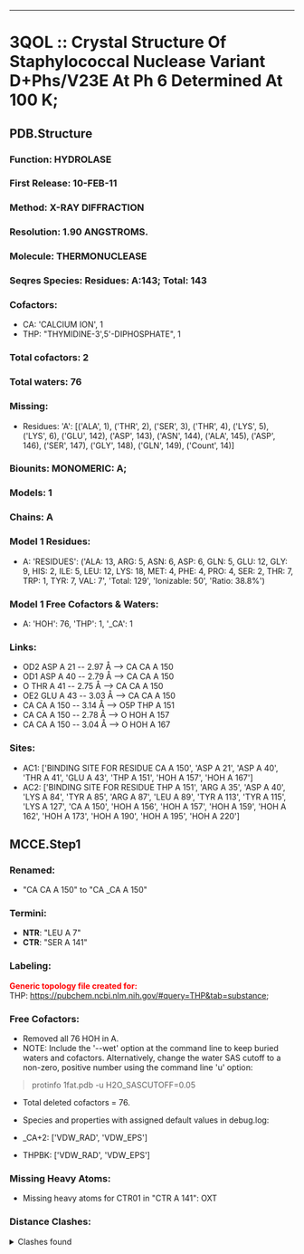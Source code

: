 ---
# 3QOL :: Crystal Structure Of Staphylococcal Nuclease Variant D+Phs/V23E At Ph 6 Determined At 100 K;
## PDB.Structure
### Function: HYDROLASE
### First Release: 10-FEB-11
### Method: X-RAY DIFFRACTION
### Resolution: 1.90 ANGSTROMS.
### Molecule: THERMONUCLEASE
### Seqres Species: Residues: A:143; Total: 143
### Cofactors:
  -  CA:
 'CALCIUM ION', 1
  - THP:
 "THYMIDINE-3',5'-DIPHOSPHATE", 1

### Total cofactors: 2
### Total waters: 76
### Missing:
  - Residues:
 'A': [('ALA', 1), ('THR', 2), ('SER', 3), ('THR', 4), ('LYS', 5), ('LYS', 6), ('GLU', 142), ('ASP', 143), ('ASN', 144), ('ALA', 145), ('ASP', 146), ('SER', 147), ('GLY', 148), ('GLN', 149),
       ('Count', 14)]

### Biounits: MONOMERIC: A;
### Models: 1
### Chains: A
### Model 1 Residues:
  - A:
 'RESIDUES': ('ALA: 13, ARG: 5, ASN: 6, ASP: 6, GLN: 5, GLU: 12, GLY: 9, HIS: 2, ILE: 5, LEU: 12, LYS: 18, MET: 4, PHE: 4, PRO: 4, SER: 2, THR: 7, TRP: 1, TYR: 7, VAL: 7', 'Total: 129', 'Ionizable: 50',
              'Ratio: 38.8%')

### Model 1 Free Cofactors & Waters:
  - A:
 'HOH': 76, 'THP': 1, '_CA': 1

### Links:
  - OD2 ASP A 21 -- 2.97 Å --> CA  CA A 150
  - OD1 ASP A 40 -- 2.79 Å --> CA  CA A 150
  - O  THR A 41 -- 2.75 Å --> CA  CA A 150
  - OE2 GLU A 43 -- 3.03 Å --> CA  CA A 150
  - CA  CA A 150 -- 3.14 Å --> O5P THP A 151
  - CA  CA A 150 -- 2.78 Å --> O  HOH A 157
  - CA  CA A 150 -- 3.04 Å --> O  HOH A 167

### Sites:
  - AC1: ['BINDING SITE FOR RESIDUE CA A 150', 'ASP A  21', 'ASP A  40', 'THR A  41', 'GLU A  43', 'THP A 151', 'HOH A 157', 'HOH A 167']
  - AC2: ['BINDING SITE FOR RESIDUE THP A 151', 'ARG A  35', 'ASP A  40', 'LYS A  84', 'TYR A  85', 'ARG A  87', 'LEU A  89', 'TYR A 113', 'TYR A 115', 'LYS A 127', 'CA A 150', 'HOH A 156', 'HOH A 157', 'HOH A 159', 'HOH A 162', 'HOH A 173', 'HOH A 190', 'HOH A 195', 'HOH A 220']

## MCCE.Step1
### Renamed:
  - "CA    CA A 150" to "CA   _CA A 150"

### Termini:
 - <strong>NTR</strong>: "LEU A   7"
 - <strong>CTR</strong>: "SER A 141"

### Labeling:
<strong><font color='red'>Generic topology file created for:</font></strong>  
THP: https://pubchem.ncbi.nlm.nih.gov/#query=THP&tab=substance; 

### Free Cofactors:
  - Removed all 76 HOH in A.
  - NOTE: Include the '--wet' option at the command line to keep buried waters and cofactors. Alternatively, change the water SAS cutoff to a non-zero, positive number using the command line 'u' option:
  > protinfo 1fat.pdb -u H2O_SASCUTOFF=0.05
  - Total deleted cofactors = 76.
  - Species and properties with assigned default values in debug.log:

  - _CA+2: ['VDW_RAD', 'VDW_EPS']

  - THPBK: ['VDW_RAD', 'VDW_EPS']


### Missing Heavy Atoms:
  -    Missing heavy atoms for CTR01 in "CTR A 141":   OXT

### Distance Clashes:
<details><summary>Clashes found</summary>

- d= 1.54: " CA  NTR A   7" to " CB  LEU A   7"

</details>

